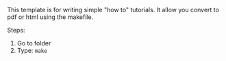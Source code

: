 This template is for writing simple "how to" tutorials. It allow you convert to pdf or html using the makefile.

Steps:

1. Go to folder
2. Type:  ```make```